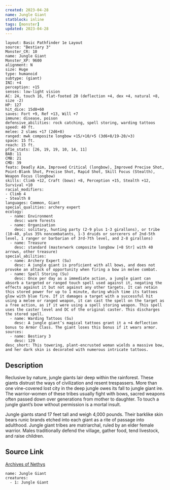 ```yaml
---
created: 2023-04-28
name: Jungle Giant
statblock: inline
tags: [monster]
updated: 2023-04-28
---
```

```statblock
layout: Basic Pathfinder 1e Layout
source: "Bestiary 3"
Monster_CR: 10
name: Jungle Giant
Monster_XP: 9600
alignment: N
size: Huge
type: humanoid
subtype: (giant)
INI: +4
perception: +15
senses: low-light vision
AC: 24, touch 16, flat-footed 20 (deflection +4, dex +4, natural +8, size -2)
HP: 127
hit_dice: 15d8+60
saves: Fort +9, Ref +13, Will +7
immune: disease, poison
defensive_abilities: rock catching, spell storing, warding tattoos
speed: 40 ft.
melee: 2 slams +17 (2d6+8)
ranged: mwk composite longbow +15/+10/+5 (3d6+8/19-20/×3)
space: 15 ft.
reach: 15 ft.
pf1e_stats: [26, 19, 19, 10, 14, 11]
BAB: 11
CMB: 21
CMD: 39
feats: Deadly Aim, Improved Critical (longbow), Improved Precise Shot, Point-Blank Shot, Precise Shot, Rapid Shot, Skill Focus (Stealth), Weapon Focus (longbow)
skills: Climb +12, Craft (bows) +8, Perception +15, Stealth +12, Survival +10
racial_modifiers:
- Climb 4
- Stealth 8
languages: Common, Giant
special_qualities: archery expert
ecology:
  - name: Environment
    desc: warm forests
  - name: Organisation
    desc: solitary, hunting party (2-9 plus 1-3 girallons), or tribe (10-40, plus 35% noncombatants, 1-3 druids or sorcerers of 2nd-5th level, 1 ranger or barbarian of 3rd-7th level, and 2-8 girallons)
  - name: Treasure
    desc: standard (masterwork composite longbow [+8 Str] with 40 arrows, other treasure)
special_abilities:
  - name: Archery Expert (Su)
    desc: A jungle giant is proficient with all bows, and does not provoke an attack of opportunity when firing a bow in melee combat.
  - name: Spell Storing (Su)
    desc: Once per day as a immediate action, a jungle giant can absorb a targeted or ranged touch spell used against it, negating the effects against it but not against any other targets. It can retain this stored power for up to 1 minute, during which time its tattoos glow with blue fire. If it damages a target with a successful hit using a melee or ranged weapon, it can cast the spell on the target as a free action, as if it were using a spell storing weapon. This spell uses the caster level and DC of the original caster. This discharges the stored spell.
  - name: Warding Tattoos (Su)
    desc: A jungle giant’s magical tattoos grant it a +4 deflection bonus to Armor Class. The giant loses this bonus if it wears armor.
sources:
  - name: Bestiary 3
    desc: 129
desc_short: This towering, plant-encrusted woman wields a massive bow, and her dark skin is decorated with numerous intricate tattoos.
```
## Description
Reclusive by nature, jungle giants lair deep within the rainforest. These giants distrust the ways of civilization and resent trespassers. More than one vine-covered lost city in the deep jungle owes its fall to jungle giant ire. The warrior-women of these tribes usually fight with bows, sacred weapons often passed down over generations from mother to daughter. To touch a jungle giant’s bow without permission is a mortal insult.

Jungle giants stand 17 feet tall and weigh 4,000 pounds. Their barklike skin bears runic brands etched into each giant as a rite of passage into adulthood. Jungle giant tribes are matriarchal, ruled by an elder female warrior. Males traditionally defend the village, gather food, tend livestock, and raise children.
## Source Link
[Archives of Nethys](https://aonprd.com/MonsterDisplay.aspx?ItemName=Jungle%20Giant)
```encounter-table
name: Jungle Giant
creatures:
  - 1: Jungle Giant
```
